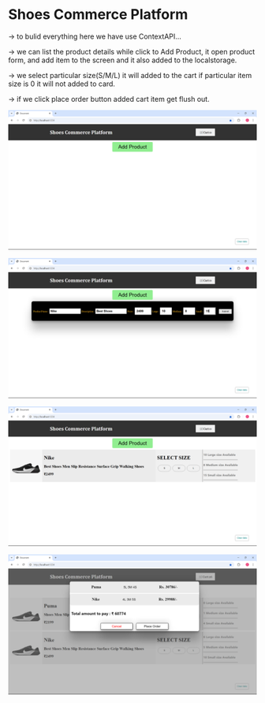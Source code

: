 
# Shoes Commerce Platform

-> to bulid everything here we have use ContextAPI...

-> we can list the product details while click to Add Product, it open product form,
   and add item to the screen and it also added to the localstorage.

-> we select particular size(S/M/L) it will added to the cart if particular item size is 0 it will not added to card.

-> if we click place order button added cart item get flush out.



![alt text](<Screenshot (604).png>)

![alt text](<Screenshot (605).png>)

![alt text](<Screenshot (606).png>)

![alt text](<Screenshot (607).png>)

